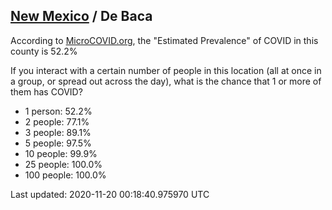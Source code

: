 
## [New Mexico](/united-states/new-mexico) / De Baca

According to [MicroCOVID.org](http://microcovid.org),
the "Estimated Prevalence" of COVID in this county is 52.2%

If you interact with a certain number of people in this location
(all at once in a group, or spread out across the day), what is the chance that
1 or more of them has COVID?

- 1 person: 52.2%
- 2 people: 77.1%
- 3 people: 89.1%
- 5 people: 97.5%
- 10 people: 99.9%
- 25 people: 100.0%
- 100 people: 100.0%

Last updated: 2020-11-20 00:18:40.975970 UTC
